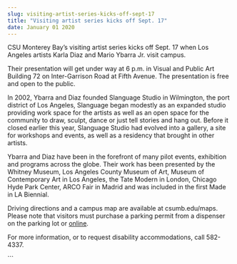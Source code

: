```yaml
---
slug: visiting-artist-series-kicks-off-sept-17
title: "Visiting artist series kicks off Sept. 17"
date: January 01 2020
---
```


 
<p>
  CSU Monterey Bay’s visiting artist series kicks off Sept. 17 when Los Angeles
  artists Karla Diaz and Mario Ybarra Jr. visit campus.
</p>
<p>
  Their presentation will get under way at 6 p.m. in Visual and Public Art
  Building 72 on Inter-Garrison Road at Fifth Avenue. The presentation is free
  and open to the public.
</p>
<p>
  In 2002, Ybarra and Diaz founded Slanguage Studio in Wilmington, the port
  district of Los Angeles, Slanguage began modestly as an expanded studio
  providing work space for the artists as well as an open space for the
  community to draw, sculpt, dance or just tell stories and hang out. Before it
  closed earlier this year, Slanguage Studio had evolved into a gallery, a site
  for workshops and events, as well as a residency that brought in other
  artists.
</p>
<p>
  Ybarra and Diaz have been in the forefront of many pilot events, exhibition
  and programs across the globe. Their work has been presented by the Whitney
  Museum, Los Angeles County Museum of Art, Museum of Contemporary Art in Los
  Angeles, the Tate Modern in London, Chicago Hyde Park Center, ARCO Fair in
  Madrid and was included in the first Made in LA Biennial.
</p>
<p>
  Driving directions and a campus map are available at csumb.edu/maps. Please
  note that visitors must purchase a parking permit from a dispenser on the
  parking lot or
  <a href="https://store.csumb.edu/products/daily-parking-permit">online</a>.
</p>
<p>
  For more information, or to request disability accommodations, call 582-4337.
</p>
<p></p>
```
